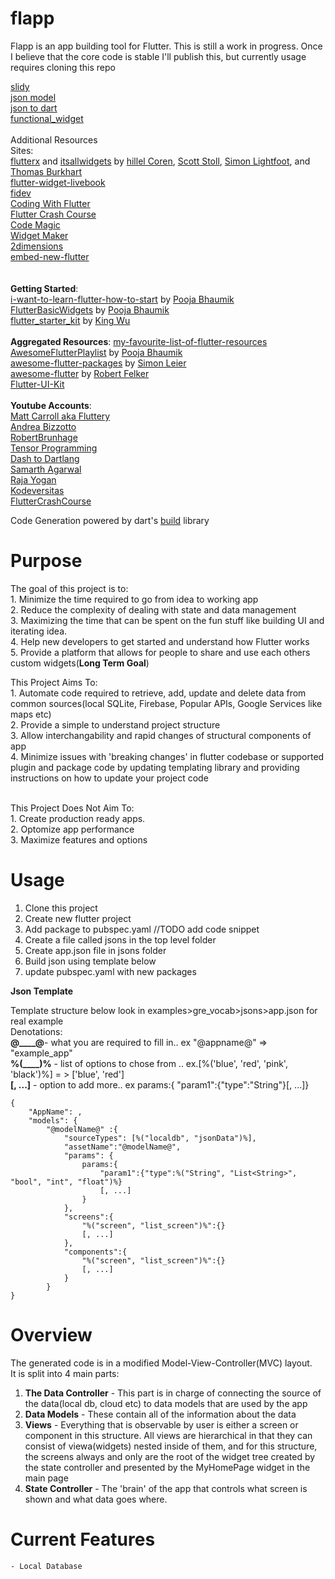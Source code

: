 # flapp


Flapp is an app building tool for Flutter.
This is still a work in progress. Once I believe that the core code is stable I'll publish this, but currently usage requires cloning this repo

[slidy](https://github.com/Flutterando/slidy)<br />
[json model](https://github.com/flutterchina/json_model)<br />
[json to dart](https://github.com/javiercbk/json_to_dart)<br/>
[functional_widget](https://github.com/rrousselGit/functional_widget)<br/>
<br />
Additional Resources
<br/>
    Sites:<br/> 
[flutterx](https://flutterx.com/) and [itsallwidgets](https://itsallwidgets.com/) by [hillel Coren](https://twitter.com/hillelcorenbr), [Scott Stoll](https://twitter.com/scottstoll2017),  [Simon Lightfoot](https://twitter.com/devangelslondon), and  [Thomas Burkhart](https://twitter.com/ThomasBurkhartB)<br/>
[flutter-widget-livebook](https://flutter-widget-livebook.blankapp.org/basics/introduction/)<br/>
[fidev](https://fidev.io/)<br/>
[Coding With Flutter](https://codingwithflutter.com/)<br/>
[Flutter Crash Course](http://fluttercrashcourse.com/)<br/>
[Code Magic](https://codemagic.io/start/)<br/>
[Widget Maker](https://norbert515.github.io/widget_maker/website/)<br/>
[2dimensions](https://www.2dimensions.com/)<br/>
[embed-new-flutter](https://dartpad.dev/experimental/embed-new-flutter.html?id=fbd01e9700bd19af3c71dafa0fbb454b&split=50)<br/>
<br/><br/>
**Getting Started**:<br/>
[i-want-to-learn-flutter-how-to-start](https://medium.com/flutter-community/i-want-to-learn-flutter-how-to-start-ffb4145f9b26) by [Pooja Bhaumik](https://twitter.com/pblead26)<br/>
[FlutterBasicWidgets](https://github.com/PoojaB26/FlutterBasicWidgets) by [Pooja Bhaumik](https://twitter.com/pblead26)<br/>
[flutter_starter_kit](https://github.com/KingWu/flutter_starter_kit) by [King Wu](https://in-techlab.com/)<br/>
<br/>
**Aggregated Resources**:
[my-favourite-list-of-flutter-resources](https://medium.com/coding-with-flutter/my-favourite-list-of-flutter-resources-523adc611cbe)<br/>
[AwesomeFlutterPlaylist](https://github.com/PoojaB26/AwesomeFlutterPlaylist) by [Pooja Bhaumik](https://twitter.com/pblead26)<br/>
[awesome-flutter-packages](https://github.com/leisim/awesome-flutter-packages) by [Simon Leier](https://github.com/leisim)<br/>
[awesome-flutter](https://github.com/Solido/awesome-flutter) by [Robert Felker](https://twitter.com/BlueAquilae)<br/>
[Flutter-UI-Kit](https://github.com/iampawan/Flutter-UI-Kit)<br/>
<br/>
**Youtube Accounts**:
<br/>
[Matt Carroll aka Fluttery](https://www.youtube.com/channel/UCtWyVkPpb8An90SNDTNF0Pg)<br/>
[Andrea Bizzotto](https://www.youtube.com/channel/UCrTnsT4OYZ53l0QGKqLeD5Q)<br/>
[RobertBrunhage](https://www.youtube.com/c/RobertBrunhage)<br/>
[Tensor Programming](https://www.youtube.com/channel/UCYqCZOwHbnPwyjawKfE21wg)<br/>
[Dash to Dartlang](https://www.youtube.com/channel/UCUBew2LtPopX2ZQlsal0hqw/videos)<br/>
[Samarth Agarwal](https://www.youtube.com/channel/UCDXWrSUyXN47WOF0Ih5AjIg)<br/>
[Raja Yogan](https://www.youtube.com/channel/UCjBxAm226XZvgrkO-JyjJgQ)<br/>
[Kodeversitas](https://www.youtube.com/channel/UC8NPPg1T8DUQWbB5UFkpxgg)<br/>
[FlutterCrashCourse](https://www.youtube.com/FlutterCrashCourse)<br/>
  
Code Generation powered by dart's [build](https://github.com/dart-lang/build) library


# Purpose 

The goal of this project is to:<br />
    1. Minimize the time required to go from idea to working app<br />
    2. Reduce the complexity of dealing with state and data management<br />
    3. Maximizing the time that can be spent on the fun stuff like building UI and iterating idea.<br />
    4. Help new developers to get started and understand how Flutter works<br />
    5. Provide a platform that allows for people to share and use each others custom widgets(**Long Term Goal**)<br />

This Project Aims To:<br/>
    1. Automate code required to retrieve, add, update and delete data from common sources(local SQLite, Firebase, Popular APIs, Google Services like maps etc)<br />
    2. Provide a simple to understand project structure<br />
    3. Allow interchangability and rapid changes of structural components of app <br />
    4. Minimize issues with 'breaking changes' in flutter codebase or supported plugin and package code by updating templating library and providing instructions on how to update your project code<br />

<br />
This Project Does Not Aim To:<br/>
    1. Create production ready apps.<br />
    2. Optomize app performance<br />
    3. Maximize features and options<br />


# Usage

1. Clone this project <br />
2. Create new flutter project<br />
3. Add package to pubspec.yaml //TODO add code snippet<br />
4. Create a file called jsons in the top level folder<br />
5. Create app.json file in jsons folder<br />
6. Build json using template below<br />
7. update pubspec.yaml with new packages<br />

**Json Template**

Template structure below
look in examples>gre_vocab>jsons>app.json for real example<br/>
Denotations:<br/>
**@____@**- what you are required to fill in..
    ex "@appname@" => "example_app"<br />
**%(____)%** - list of options to chose from ..
    ex.[%('blue', 'red', 'pink', 'black')%] = > ['blue', 'red']<br />
**[, ...]** - option to add more..
    ex params:{ "param1":{"type":"String"}[, ...]}<br />



```
{
    "AppName": ,
    "models": {
        "@modelName@" :{
            "sourceTypes": [%("localdb", "jsonData")%],
            "assetName":"@modelName@",
            "params": {
                params:{ 
                    "param1":{"type":%("String", "List<String>", "bool", "int", "float")%}
                    [, ...]
                } 
            },
            "screens":{
                "%("screen", "list_screen")%":{}
                [, ...]
            },
            "components":{
                "%("screen", "list_screen")%":{}
                [, ...]
            }
        }
}
```

# Overview
The generated code is in a modified Model-View-Controller(MVC) layout. <br/>
It is split into 4 main parts:<br/>

1. **The Data Controller** - This part is in charge of connecting the source of the data(local db, cloud etc) to data models that are used by the app<br />
2. **Data Models** - These contain all of the information about the data<br />
3. **Views** - Everything that is observable by user is either a screen or component in this structure. All views are hierarchical in that they can consist of viewa(widgets) nested inside of them, and for this structure, the screens always and only are the root of the widget tree created by the state controller and presented by the MyHomePage widget in the main page<br />
4. **State Controller** - The 'brain' of the app that controls what screen is shown and what data goes where.<br />


# Current Features
    - Local Database




